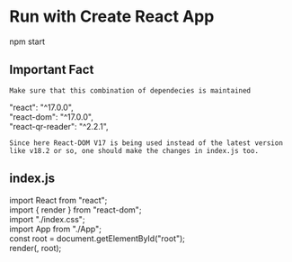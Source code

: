 # Run with Create React App
npm start

## Important Fact
`Make sure that this combination of dependecies is maintained`

"react": "^17.0.0",\
"react-dom": "^17.0.0",\
"react-qr-reader": "^2.2.1",

`Since here React-DOM V17 is being used instead of the latest version like v18.2 or so, one should make the changes in index.js too.`

## index.js

import React from "react";\
import { render } from "react-dom";\
import "./index.css";\
import App from "./App";\
const root = document.getElementById("root");\
render(<App />, root);

